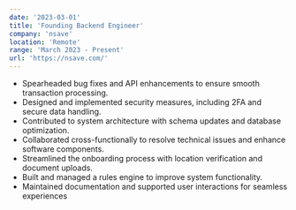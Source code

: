 ```yaml
---
date: '2023-03-01'
title: 'Founding Backend Engineer'
company: 'nsave'
location: 'Remote'
range: 'March 2023 - Present'
url: 'https://nsave.com/'
---
```


- Spearheaded bug fixes and API enhancements to ensure smooth transaction processing.
- Designed and implemented security measures, including 2FA and secure data handling.
- Contributed to system architecture with schema updates and database optimization.
- Collaborated cross-functionally to resolve technical issues and enhance software components.
- Streamlined the onboarding process with location verification and document uploads.
- Built and managed a rules engine to improve system functionality.
- Maintained documentation and supported user interactions for seamless experiences
